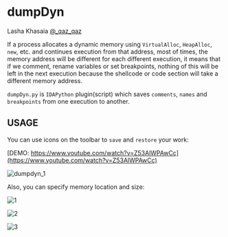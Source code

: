 # dumpDyn

Lasha Khasaia [@_qaz_qaz](https://twitter.com/_qaz_qaz)

If a process allocates a dynamic memory using `VirtualAlloc`, `HeapAlloc`, `new`, etc. and continues execution from that address, most of times, the memory address will be different for each different execution, it means that if we comment, rename variables or set breakpoints, nothing of this will be left in the next execution because the shellcode or code section will take a different memory address.

`dumpDyn.py` is `IDAPython` plugin(script) which saves `comments`, `names` and `breakpoints` from one execution to another.

## USAGE

You can use icons on the toolbar to `save` and `restore` your work:

[DEMO: https://www.youtube.com/watch?v=Z53AlWPAwCc](https://www.youtube.com/watch?v=Z53AlWPAwCc)

![dumpdyn_1](https://user-images.githubusercontent.com/16405698/49311767-f7f66200-f4d9-11e8-81c5-8f8c648c0c9e.gif)

Also, you can specify memory location and size:

![1](https://user-images.githubusercontent.com/16405698/49311821-26743d00-f4da-11e8-883a-7205df03125e.PNG)

![2](https://user-images.githubusercontent.com/16405698/49311822-270cd380-f4da-11e8-95e3-256634ff69be.PNG)

![3](https://user-images.githubusercontent.com/16405698/49311823-270cd380-f4da-11e8-8e93-e99276de14e0.gif)

